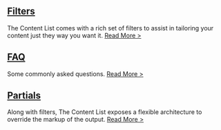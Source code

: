 ## [Filters](/wiki/Filters.md) 

The Content List comes with a rich set of filters to assist in tailoring your content just they way you want it. [Read More >](/wiki/Filters.md)

## [FAQ](/wiki/FAQ.md) 

Some commonly asked questions. [Read More >](/wiki/FAQ.md)

## [Partials](/wiki/Partials.md) 

Along with filters, The Content List exposes a flexible architecture to override the markup of the output. [Read More >](/wiki/Filters.md)
